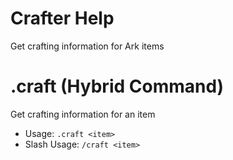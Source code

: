 # Crafter Help

Get crafting information for Ark items

# .craft (Hybrid Command)
Get crafting information for an item<br/>
 - Usage: `.craft <item>`
 - Slash Usage: `/craft <item>`
